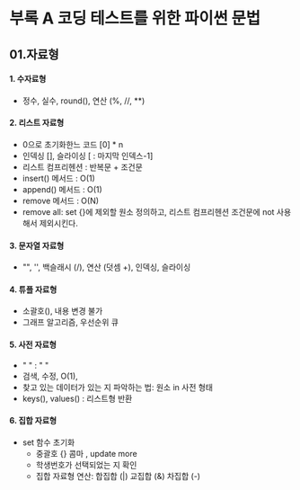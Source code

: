 # 부록 A 코딩 테스트를 위한 파이썬 문법 

## 01.자료형 

#### 1. 수자료형
* 정수, 실수, round(), 연산 (%, //, **) 
#### 2. 리스트 자료형
  * 0으로 초기화한느 코드 [0] * n
  * 인덱싱 [], 슬라이싱 [ : 마지막 인덱스-1]
  * 리스트 컴프리헨션 : 반복문 + 조건문
  * insert() 메서드 : O(1)
  * append() 메서드 : O(1)
  * remove 메서드 : O(N)
  * remove all: set {}에 제외할 원소 정의하고, 리스트 컴프리헨션 조건문에 not 사용해서 제외시킨다.
#### 3. 문자열 자료형
* "", '', 백슬래시 (/), 연산 (덧셈 +), 인덱싱, 슬라이싱
#### 4. 튜플 자료형
* 소괄호(), 내용 변경 불가
* 그래프 알고리즘, 우선순위 큐
#### 5. 사전 자료형
  * " " : " "
  * 검색, 수정, O(1), 
  * 찾고 있는 데이터가 있는 지 파악하는 법: 원소 in 사전 형태
  * keys(), values() : 리스트형 반환
#### 6. 집합 자료형
* set 함수 초기화 
  * 중괄호 {} 콤마 ,  update more
  * 학생번호가 선택되었는 지 확인
  * 집합 자료형 연산: 합집합 (|) 교집합 (&) 차집합 (-) 
